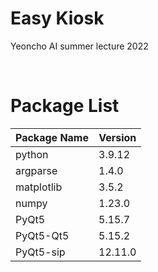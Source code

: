 # Easy Kiosk

Yeoncho AI summer lecture 2022

<br>

# Package List

| Package Name | Version |
| ------------ | ------- |
| python       | 3.9.12  |
| argparse     | 1.4.0   |
| matplotlib   | 3.5.2   |
| numpy        | 1.23.0  |
| PyQt5        | 5.15.7  |
| PyQt5-Qt5    | 5.15.2  |
| PyQt5-sip    | 12.11.0 |
